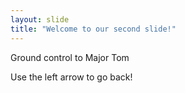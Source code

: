 ```yaml
---
layout: slide
title: "Welcome to our second slide!"
---
```

Ground control to Major Tom

Use the left arrow to go back!
